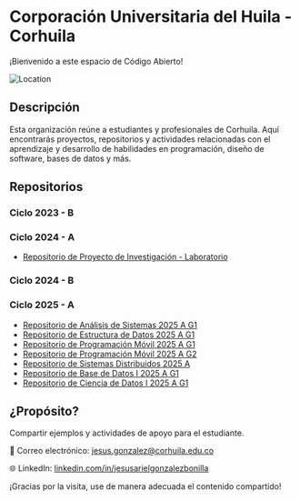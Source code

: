 # Corporación Universitaria del Huila - Corhuila

¡Bienvenido a este espacio de Código Abierto!

![Location](https://img.shields.io/badge/Location-Neiva,%20Huila,%20Colombia-blue)

## Descripción
Esta organización reúne a estudiantes y profesionales de Corhuila. Aquí encontrarás proyectos, repositorios y actividades relacionadas con el aprendizaje y desarrollo de habilidades en programación, diseño de software, bases de datos y más.

## Repositorios

### Ciclo 2023 - B
<!--
- [Repositorio de Análisis de Algoritmos](https://github.com/code-corhuila/analisis-algoritmos-2023-b)
- [Repositorio de Análisis de Sistemas](https://github.com/code-corhuila/analisis-sistemas-2023-b)
- [Repositorio de Electiva II](https://github.com/code-corhuila/electiva-ii-2023-b)
- [Repositorio de Lógica Programación](https://github.com/code-corhuila/logica-programacion-2023-b)
- [Repositorio de Sistemas Distribuidos](https://github.com/code-corhuila/sistemas-distribuidos-2023-b)
-->

### Ciclo 2024 - A
<!--
- [Repositorio de Análisis de Sistemas](https://github.com/code-corhuila/analisis-sistemas-2024-a)
- [Repositorio de Estructura de Datos](https://github.com/code-corhuila/estructura-datos-2024-a)
- [Repositorio de Electiva II](https://github.com/code-corhuila/electiva-ii-2024-a)
- [Repositorio de Lógica Programación](https://github.com/code-corhuila/logica-programacion-2024-a)
- [Repositorio de Programación Móvil](https://github.com/code-corhuila/programacion-movil-2024-a)
- [Repositorio de Sistemas Distribuidos](https://github.com/code-corhuila/sistemas-distribuidos-2024-a)
- [Repositorio de Curso de Fortalecimiento](https://github.com/code-corhuila/curso-fortalecimiento-2024-a.git)
-->
- [Repositorio de Proyecto de Investigación - Laboratorio](https://github.com/code-corhuila/gestion-laboratorio.git)

### Ciclo 2024 - B
<!-- - [Repositorio de Análisis de Sistemas G1](https://github.com/code-corhuila/analisis-sistemas-2024-b-g1.git)
- [Repositorio de Análisis de Sistemas G2](https://github.com/code-corhuila/analisis-sistemas-2024-b-g2.git)
- [Repositorio de Estructura de Datos](https://github.com/code-corhuila/estructura-datos-2024-b.git)
- [Repositorio de Programación Móvil](https://github.com/code-corhuila/programacion-movil-2024-b.git)
- [Repositorio de Sistemas Distribuidos](https://github.com/code-corhuila/sistemas-distribuidos-2024-b.git)
- [Repositorio de Base de Datos I](https://github.com/code-corhuila/base-datos-i-2024-b.git) -->

### Ciclo 2025 - A
- [Repositorio de Análisis de Sistemas 2025 A G1](https://github.com/code-corhuila/analisis-sistemas-2025-a-g1)
- [Repositorio de Estructura de Datos 2025 A G1](https://github.com/code-corhuila/estructura-datos-2025-a-g1)
- [Repositorio de Programación Móvil 2025 A G1](https://github.com/code-corhuila/programacion-movil-2025-a-g1)
- [Repositorio de Programación Móvil 2025 A G2](https://github.com/code-corhuila/programacion-movil-2025-a-g2)
- [Repositorio de Sistemas Distribuidos 2025 A](https://github.com/code-corhuila/sistemas-distribuidos-2025-a)
- [Repositorio de Base de Datos I 2025 A G1](https://github.com/code-corhuila/base-datos-i-2025-a-g1)
- [Repositorio de Ciencia de Datos I 2025 A G1](https://github.com/code-corhuila/ciencia-datos-i-2025-a-g1)


## ¿Propósito?
Compartir ejemplos y actividades de apoyo para el estudiante.

📧 Correo electrónico: [jesus.gonzalez@corhuila.edu.co](mailto:jesus.gonzalez@corhuila.edu.co)

🌐 LinkedIn: [linkedin.com/in/jesusarielgonzalezbonilla](https://www.linkedin.com/in/jesusarielgonzalezbonilla)

¡Gracias por la visita, use de manera adecuada el contenido compartido!
